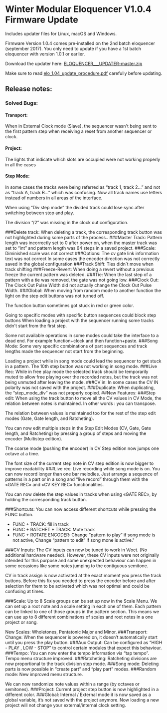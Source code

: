 # Winter Modular Eloquencer V1.0.4 Firmware Update

Includes updater files for Linux, macOS and Windows.

Firmware Version 1.0.4 comes pre-installed on the 2nd batch eloquencer (september 2017). You only need to update if you have a 1st batch eloquencer with version 1.0.1 or earlier.

Download the updater here: [ELOQUENCER___UPDATER-master.zip](https://github.com/enoughframes/ELOQUENCER___UPDATER/archive/master.zip)

Make sure to read [elo_1.04_update_procedure.pdf](https://github.com/enoughframes/ELOQUENCER___UPDATER/blob/master/elo_1.04_update_procedure.pdfom) carefully before updating.


## Release notes:
### Solved Bugs:
#### Transport:
When in External Clock mode (Slave), the sequencer wasn't being sent to the first pattern
step when receiving a reset from another sequencer or clock.

#### Project:
The lights that indicate which slots are occupied were not working properly in all the cases
#### Step Mode:
In some cases the tracks were being referred as “track 1, track 2…” and not as “track A,
track B...” which was confusing. Now all track names use letters instead of numbers in all
areas of the interface.

When using “Div step mode” the divided track could lose sync after switching between stop
and play.

The division “/2” was missing in the clock out configuration.

###Delete track:
When deleting a track, the corresponding track button was not highlighted during some parts
of the process..
###Master Track:
Pattern length was incorrectly set to 0 after power on, when the master track was set to “int”
and pattern length was 64 steps in a saved project.
###Scale:
Diminished scale was not correct
###Options:
The cv gate link information text was not correct
In some cases the encoder direction was not correctly saved in the global configuration
###Track Shift:
Ties didn´t move when track shifting
###Freeze-Revert:
When doing a revert without a previous freeze the current pattern was deleted.
###Tie:
When the last step of a pattern with a tie was removed, the gate was not going low.
###Clock Out:
The Clock Out Pulse Width did not actually change the Clock Out Pulse Width.
###Global:
When moving from random mode to another function the light on the step edit buttons was
not turned off.

The function button sometimes got stuck in red or green color.

Going to specific modes with specific button sequences could block step buttons
When loading a project with the sequencer running some tracks didn't start from the first
step.

Some not available operations in some modes could take the interface to a dead end. For
example function+clock and then function+paste.
###Song Mode:
Some very specific combinations of part sequences and track lengths made the sequencer
not start from the beginning.

Loading a project while in song mode could lead the sequencer to get stuck in a pattern.
The 10th step button was not working in song mode.
###Live Rec:
While in free play mode the selected track should be temporarily muted to allow free playing
over the recorded notes, but the track was not being unmuted after leaving the mode.
###CV in:
In some cases the CV IN polarity was not saved with the project.
###Duplicate:
When duplicating, the “step_mode_div” was not properly copied.
##New Features:
###Step edit:
When using the track button to move all the CV values in CV Mode, the relation between
notes is maintained. In other words : you can transpose.

The relation between values is maintained too for the rest of the step edit modes (Gate, Gate
length, and Ratcheting).

You can now edit multiple steps in the Step Edit Modes (CV, Gate, Gate length, and
Ratcheting) by pressing a group of steps and moving the encoder (Multistep edition).

The coarse mode (pushing the encoder) in CV Step edition now jumps one octave at a time.

The font size of the current step note in CV step edition is now bigger to improve readability
###Live rec:
Live recording while song mode is on. You can now record longer than one bar melodies.
Just arrange a sequence of patterns in a part or in a song and “live record” through them
with the «GATE REC» and «CV KEY REC» functionalities.

You can now delete the step values in tracks when using «GATE REC», by holding the
corresponding track button.

###Shortcuts:
You can now access different shortcuts while pressing the FUNC button.
* FUNC + TRACK: fill in track
* FUNC + RATCHET + TRACK: Mute track
* FUNC + ROTATE ENCODER: Change “pattern to play” if song mode is not active, Change
“pattern to edit” if song mone is active."

###CV Inputs:
The CV inputs can now be tuned to work in V/oct. (No additional hardware needed).
However, these CV inputs were not originally intended for this purpose and some
unexpected behaviour can happen in some occasions like some notes jumping to the
contiguous semitone.

CV in track assign is now activated at the exact moment you press the track buttons. Before
this fix you needed to press the encoder before and after selection for them to be activated
which was not optimal and could be confusing at times.

###Scale:
Up to 8 Scale groups can be set up now in the Scale Menu. We can set up a root note and a
scale setting in each one of them. Each pattern can be linked to one of those groups in the
pattern section. This means we can use up to 8 different combinations of scales and root
notes in a one project or song.

New Scales: Wholetones, Pentatonic Major and Minor.
###Transport:
Change: When the sequencer is powered on, it doesn’t automatically start until you press
the play button.
###Aux Output:
Can be configured as “HIGH - PLAY , LOW - STOP” to control certain modules that expect
this behaviour.
###Tempo:
You can now enter the tempo information via “tap tempo”.
Tempo menu structure improved.
###Ratcheting:
Ratcheting divisions are now proportional to the track division step mode.
###Song mode:
Deleting parts is now possible in “create part” and “play part” modes.
###Random mode:
New improved menu structure.

We can now randomize note values within a range (by octaves or semitones).
###Project:
Current project step button is now highlighted in a different color.
###Global:
Internal / External mode it is now saved as a global variable, it’s not saved with the project
anymore. Now loading a new project will not change your external/internal clock setting.
